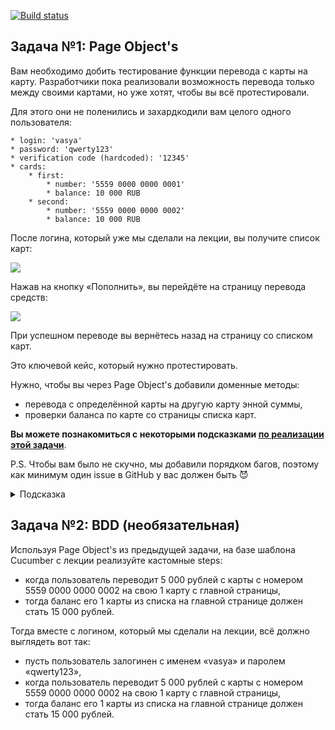 [![Build status](https://ci.appveyor.com/api/projects/status/x32fbh7e0686chc3?svg=true)](https://ci.appveyor.com/project/Marfinika/cardpagehw2-3low)

## Задача №1: Page Object's

Вам необходимо добить тестирование функции перевода с карты на карту. Разработчики пока реализовали возможность перевода только между своими картами, но уже хотят, чтобы вы всё протестировали.

Для этого они не поленились и захардкодили вам целого одного пользователя:
```
* login: 'vasya'
* password: 'qwerty123'
* verification code (hardcoded): '12345'
* cards:
    * first:
        * number: '5559 0000 0000 0001'
        * balance: 10 000 RUB
    * second:
        * number: '5559 0000 0000 0002'
        * balance: 10 000 RUB
```

После логина, который уже мы сделали на лекции, вы получите список карт:

![](https://raw.githubusercontent.com/Marfinika/aqa-homeworks/master/bdd/pic/cards.png)

Нажав на кнопку «Пополнить», вы перейдёте на страницу перевода средств:

![](https://github.com/Marfinika/aqa-homeworks/blob/master/bdd/pic/transfer.png)

При успешном переводе вы вернётесь назад на страницу со списком карт.

Это ключевой кейс, который нужно протестировать.

Нужно, чтобы вы через Page Object's добавили доменные методы:
* перевода с определённой карты на другую карту энной суммы,
* проверки баланса по карте со страницы списка карт.

**Вы можете познакомиться с некоторыми подсказками [по реализации этой задачи](balance.md)**.

P.S. Чтобы вам было не скучно, мы добавили порядком багов, поэтому как минимум один issue в GitHub у вас должен быть 😈

<details>
    <summary>Подсказка</summary>
    
    Обратите внимание на то, что ваши тесты должны проходить целиком, то есть весь набор тестов. Мы, как всегда, заложили там небольшую ловушку, чтобы вам не было скучно 😈
    
    Не закладывайтесь на то, что на картах для каждого теста всегда одна и та же фиксированная сумма, подумайте, как работать с SUT так, чтобы не приходилось её перезапускать для каждого теста.
</details>

## Задача №2: BDD (необязательная)

Используя Page Object's из предыдущей задачи, на базе шаблона Cucumber с лекции реализуйте кастомные steps:
* когда пользователь переводит 5 000 рублей с карты с номером 5559 0000 0000 0002 на свою 1 карту с главной страницы,
* тогда баланс его 1 карты из списка на главной странице должен стать 15 000 рублей.

Тогда вместе с логином, который мы сделали на лекции, всё должно выглядеть вот так:
* пусть пользователь залогинен с именем «vasya» и паролем «qwerty123»,
* когда пользователь переводит 5 000 рублей с карты с номером 5559 0000 0000 0002 на свою 1 карту с главной страницы,
* тогда баланс его 1 карты из списка на главной странице должен стать 15 000 рублей.
